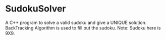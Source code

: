 # SudokuSolver

A C++ program to solve a valid sudoku and give a UNIQUE solution.
BackTracking Algorithm is used to fill out the sudoku.
Note: Sudoku here is 9X9.
